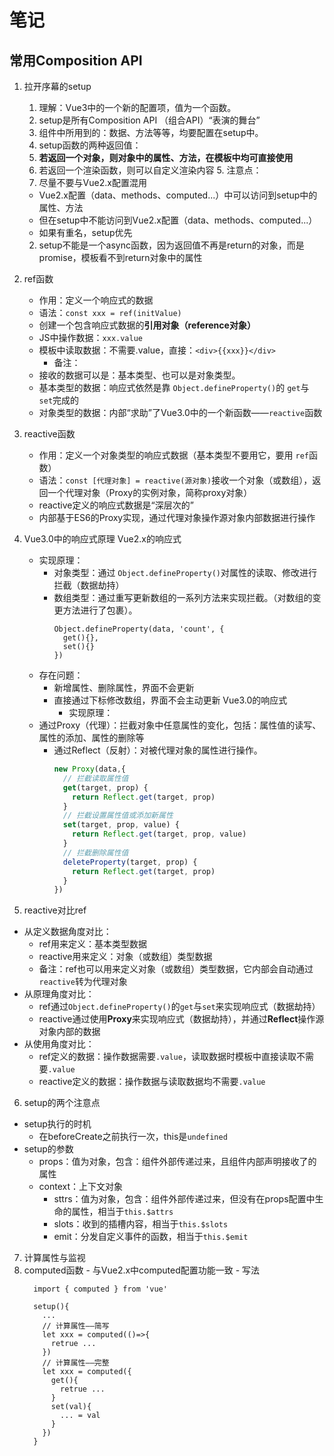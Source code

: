 # 笔记

## 常用Composition API

1. 拉开序幕的setup

   1. 理解：Vue3中的一个新的配置项，值为一个函数。
   2. setup是所有Composition API （组合API）“表演的舞台”
   3. 组件中所用到的：数据、方法等等，均要配置在setup中。
   4. setup函数的两种返回值：
   5. **若返回一个对象，则对象中的属性、方法，在模板中均可直接使用**
   6. 若返回一个渲染函数，则可以自定义渲染内容
      5. 注意点：
   7. 尽量不要与Vue2.x配置混用

   - Vue2.x配置（data、methods、computed...）中可以访问到setup中的属性、方法
   - 但在setup中不能访问到Vue2.x配置（data、methods、computed...）
   - 如果有重名，setup优先

   2. setup不能是一个async函数，因为返回值不再是return的对象，而是promise，模板看不到return对象中的属性
2. ref函数

   - 作用：定义一个响应式的数据
   - 语法：`const xxx = ref(initValue)`

   + 创建一个包含响应式数据的**引用对象（reference对象）**
   + JS中操作数据：`xxx.value`
   + 模板中读取数据：不需要.value，直接：`<div>{{xxx}}</div>`
     - 备注：
   + 接收的数据可以是：基本类型、也可以是对象类型。
   + 基本类型的数据：响应式依然是靠 `Object.defineProperty()`的 `get`与 `set`完成的
   + 对象类型的数据：内部“求助”了Vue3.0中的一个新函数——`reactive`函数
3. reactive函数

   - 作用：定义一个对象类型的响应式数据（基本类型不要用它，要用 `ref`函数）
   - 语法：`const [代理对象] = reactive(源对象)`接收一个对象（或数组），返回一个代理对象（Proxy的实例对象，简称proxy对象）
   - reactive定义的响应式数据是“深层次的”
   - 内部基于ES6的Proxy实现，通过代理对象操作源对象内部数据进行操作
4. Vue3.0中的响应式原理
   Vue2.x的响应式

   - 实现原理：
     + 对象类型：通过 `Object.defineProperty()`对属性的读取、修改进行拦截（数据劫持）
     + 数组类型：通过重写更新数组的一系列方法来实现拦截。（对数组的变更方法进行了包裹）。
       ```
       Object.defineProperty(data, 'count', {
         get(){},
         set(){}
       })
       ```
   - 存在问题：
     + 新增属性、删除属性，界面不会更新
     + 直接通过下标修改数组，界面不会主动更新
       Vue3.0的响应式
       - 实现原理：

   + 通过Proxy（代理）：拦截对象中任意属性的变化，包括：属性值的读写、属性的添加、属性的删除等
     + 通过Reflect（反射）：对被代理对象的属性进行操作。
       ```javascript
       new Proxy(data,{
         // 拦截读取属性值
         get(target, prop) {
           return Reflect.get(target, prop)
         }
         // 拦截设置属性值或添加新属性
         set(target, prop, value) {
           return Reflect.get(target, prop, value)
         }
         // 拦截删除属性值
         deleteProperty(target, prop) {
           return Reflect.get(target, prop)
         }
       })
       ```
5. reactive对比ref
  - 从定义数据角度对比：
    + ref用来定义：基本类型数据
    + reactive用来定义：对象（或数组）类型数据
    + 备注：ref也可以用来定义对象（或数组）类型数据，它内部会自动通过`reactive`转为代理对象
  - 从原理角度对比：
    + ref通过`Object.defineProperty()`的`get`与`set`来实现响应式（数据劫持）
    + reactive通过使用**Proxy**来实现响应式（数据劫持），并通过**Reflect**操作源对象内部的数据
  - 从使用角度对比：
    + ref定义的数据：操作数据需要`.value`，读取数据时模板中直接读取不需要`.value`
    + reactive定义的数据：操作数据与读取数据均不需要`.value`
6. setup的两个注意点
  - setup执行的时机
    + 在beforeCreate之前执行一次，this是`undefined`
  - setup的参数
    + props：值为对象，包含：组件外部传递过来，且组件内部声明接收了的属性
    + context：上下文对象
      + sttrs：值为对象，包含：组件外部传递过来，但没有在props配置中生命的属性，相当于`this.$attrs`
      + slots：收到的插槽内容，相当于`this.$slots`
      + emit：分发自定义事件的函数，相当于`this.$emit`
7. 计算属性与监视
  1. computed函数
    - 与Vue2.x中computed配置功能一致
    - 写法
      ```
        import { computed } from 'vue'

        setup(){
          ...
          // 计算属性——简写
          let xxx = computed(()=>{
            retrue ...
          })
          // 计算属性——完整
          let xxx = computed({
            get(){
              retrue ...
            }
            set(val){
              ... = val
            }
          })
        }
      ```